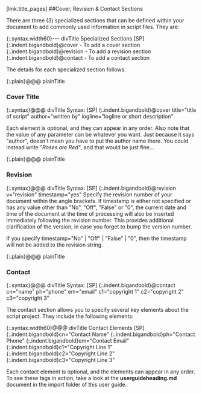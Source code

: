 [link.title_pages]
##Cover, Revision & Contact Sections

There are three (3) specialized sections that can be defined within your document to add commonly used information in script files. They are:

{:.syntax.width60}--- divTitle Specialized Sections
    [SP]
    {:.indent.bigandbold}@cover - To add a cover section
    {:.indent.bigandbold}@revision - To add a revision section
    {:.indent.bigandbold}@contact - To add a contact section

The details for each specialized section follows.

{:.plain}@@@ plainTitle
### Cover Title

{:.syntax}@@@ divTitle Syntax:
    [SP]
    {:.indent.bigandbold}@cover title="title of script" author="written by" logline="logline or short description"

Each element is optional, and they can appear in any order. Also note that the value of any parameter can be whatever you want. Just because it says "author", doesn't mean you have to put the author name there. You could instead write *"Roses are Red"*, and that would be just fine...

{:.plain}@@@ plainTitle
### Revision

{:.syntax}@@@ divTitle Syntax:
    [SP]
    {:.indent.bigandbold}@revision v="revision" timestamp="yes"
Specify the revision number of your document within the angle brackets. If timestamp is either not specified or has any value other than "No", "Off", "False" or "0", the current date and time of the document at the time of processing will also be inserted immediately following the revision number. This provides additional clarification of the version, in case you forget to bump the version number.

If you specify timestamp="No" | "Off" | "False" | "0", then the timestamp will not be added to the revision string.

{:.plain}@@@ plainTitle
### Contact

{:.syntax}@@@ divTitle Syntax:
    [SP]
    {:.indent.bigandbold}@contact cn="name" ph="phone" em="email" c1="copyright 1" c2="copyright 2" c3="copyright 3"

The contact section allows you to specify several key elements about the script project. They include the following elements:

{:.syntax.width60}@@@ divTitle Contact Elements
    [SP]
    {:.indent.bigandbold}cn="Contact Name"
    {:.indent.bigandbold}ph="Contact Phone"
    {:.indent.bigandbold}em="Contact Email"
    {:.indent.bigandbold}c1="Copyright Line 1"
    {:.indent.bigandbold}c2="Copyright Line 2"
    {:.indent.bigandbold}c3="Copyright Line 3"

Each contact element is optional, and the elements can appear in any order. To see these tags in action, take a look at the **userguideheading.md** document in the import folder of this user guide.

